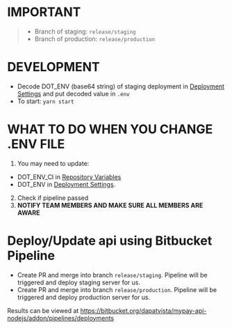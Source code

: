 # IMPORTANT
>- Branch of staging: `release/staging`
>- Branch of production: `release/production`

# DEVELOPMENT

- Decode DOT_ENV (base64 string) of staging deployment in [Deployment Settings](https://bitbucket.org/dapatvista/mypay-api-nodejs/admin/addon/admin/pipelines/deployment-settings) and put decoded value in `.env`
- To start: `yarn start`

# WHAT TO DO WHEN YOU CHANGE .ENV FILE

1. You may need to update:
- DOT_ENV_CI in [Repository Variables](https://bitbucket.org/dapatvista/mypay-api-nodejs/admin/addon/admin/pipelines/repository-variables)
- DOT_ENV in [Deployment Settings](https://bitbucket.org/dapatvista/mypay-api-nodejs/admin/addon/admin/pipelines/deployment-settings).
2. Check if pipeline passed
3. **NOTIFY TEAM MEMBERS AND MAKE SURE ALL MEMBERS ARE AWARE**

# Deploy/Update api using Bitbucket Pipeline
- Create PR and merge into branch `release/staging`. Pipeline will be triggered and deploy staging server for us.
- Create PR and merge into branch `release/production`. Pipeline will be triggered and deploy production server for us.

Results can be viewed at https://bitbucket.org/dapatvista/mypay-api-nodejs/addon/pipelines/deployments
